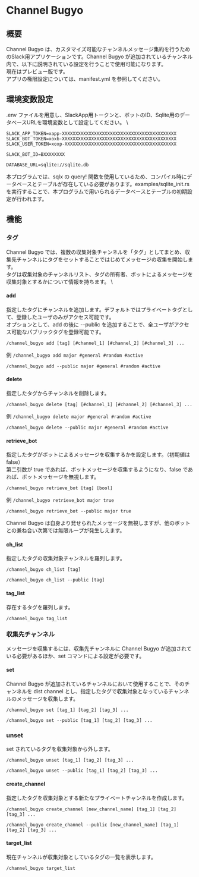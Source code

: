 # Channel Bugyo

## 概要

Channel Bugyo は、カスタマイズ可能なチャンネルメッセージ集約を行うためのSlack用アプリケーションです。Channel Bugyo が追加されているチャンネル内で、以下に説明されている設定を行うことで使用可能になります。 \
現在はプレビュー版です。 \
アプリの権限設定については、manifest.yml を参照してください。

## 環境変数設定
.env ファイルを用意し、SlackApp用トークンと、ボットのID、Sqlite用のデータベースURLを環境変数として設定してください。 \

```
SLACK_APP_TOKEN=xapp-XXXXXXXXXXXXXXXXXXXXXXXXXXXXXXXXXXXXXXXXXXX
SLACK_BOT_TOKEN=xoxb-XXXXXXXXXXXXXXXXXXXXXXXXXXXXXXXXXXXXXXXXXXX
SLACK_USER_TOKEN=xoxp-XXXXXXXXXXXXXXXXXXXXXXXXXXXXXXXXXXXXXXXXXX

SLACK_BOT_ID=BXXXXXXXX

DATABASE_URL=sqlite://sqlite.db
```
本プログラムでは、sqlx の query! 関数を使用しているため、コンパイル時にデータベースとテーブルが存在している必要があります。examples/sqlite_init.rs を実行することで、本プログラムで用いられるデータベースとテーブルの初期設定が行われます。

## 機能

### タグ

Channel Bugyo では、複数の収集対象チャンネルを「タグ」としてまとめ、収集先チャンネルにタグをセットすることではじめてメッセージの収集を開始します。 \
タグは収集対象のチャンネルリスト、タグの所有者、ボットによるメッセージを収集対象とするかについて情報を持ちます。 \


#### add

指定したタグにチャンネルを追加します。デフォルトではプライベートタグとして、登録したユーザのみがアクセス可能です。 \
オプションとして、add の後に --public を追加することで、全ユーザがアクセス可能なパブリックタグを登録可能です。

`/channel_bugyo add [tag] [#channel_1] [#channel_2] [#channel_3] ...`

例
`/channel_bugyo add major #general #random #active`

`/channel_bugyo add --public major #general #random #active`

#### delete

指定したタグからチャンネルを削除します。

`/channel_bugyo delete [tag] [#channel_1] [#channel_2] [#channel_3] ...`

例
`/channel_bugyo delete major #general #random #active`

`/channel_bugyo delete --public major #general #random #active`


#### retrieve_bot

指定したタグがボットによるメッセージを収集するかを設定します。（初期値は false） \
第二引数が true であれば、ボットメッセージを収集するようになり、false であれば、ボットメッセージを無視します。

`/channel_bugyo retrieve_bot [tag] [bool]`

例
`/channel_bugyo retrieve_bot major true`

`/channel_bugyo retrieve_bot --public major true`


Channel Bugyo は自身より発せられたメッセージを無視しますが、他のボットとの兼ね合い次第では無限ループが発生しえます。

#### ch_list

指定したタグの収集対象チャンネルを羅列します。

`/channel_bugyo ch_list [tag]`

`/channel_bugyo ch_list --public [tag]`

#### tag_list

存在するタグを羅列します。

`/channel_bugyo tag_list`

### 収集先チャンネル

メッセージを収集するには、収集先チャンネルに Channel Bugyo が追加されている必要があるほか、set コマンドによる設定が必要です。

#### set

Channel Bugyo が追加されているチャンネルにおいて使用することで、そのチャンネルを dist channel とし、指定したタグで収集対象となっているチャンネルのメッセージを収集します。

`/channel_bugyo set [tag_1] [tag_2] [tag_3] ...`

`/channel_bugyo set --public [tag_1] [tag_2] [tag_3] ...`

### unset

set されているタグを収集対象から外します。

`/channel_bugyo unset [tag_1] [tag_2] [tag_3] ...`

`/channel_bugyo unset --public [tag_1] [tag_2] [tag_3] ...`

#### create_channel

指定したタグを収集対象とする新たなプライベートチャンネルを作成します。

`/channel_bugyo create_channel [new_channel_name] [tag_1] [tag_2] [tag_3] ...`

`/channel_bugyo create_channel --public [new_channel_name] [tag_1] [tag_2] [tag_3] ...`

#### target_list

現在チャンネルが収集対象としているタグの一覧を表示します。

`/channel_bugyo target_list`
